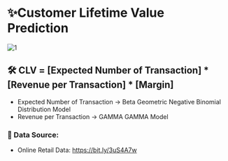 # ✨Customer Lifetime Value Prediction
![1](https://user-images.githubusercontent.com/67474818/136609243-ab709b89-5d96-462a-9834-bc54169bc901.gif)

##  🛠 CLV = [Expected Number of Transaction] * [Revenue per Transaction] * [Margin]
- Expected Number of Transaction -> Beta Geometric Negative Binomial Distribution Model
- Revenue per Transaction -> GAMMA GAMMA Model

### 🚀 Data Source:
- Online Retail Data: https://bit.ly/3uS4A7w

